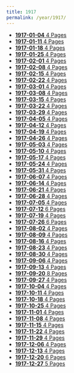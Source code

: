 ```yaml
---
title: 1917
permalink: /year/1917/
---
```


<ul class="taxonomy__index">
<li><a href="/issues/hydro-review-1917-01-04"><strong>1917-01-04</strong> <span class="taxonomy__count">4 Pages</span></a></li>
<li><a href="/issues/hydro-review-1917-01-11"><strong>1917-01-11</strong> <span class="taxonomy__count">4 Pages</span></a></li>
<li><a href="/issues/hydro-review-1917-01-18"><strong>1917-01-18</strong> <span class="taxonomy__count">4 Pages</span></a></li>
<li><a href="/issues/hydro-review-1917-01-25"><strong>1917-01-25</strong> <span class="taxonomy__count">4 Pages</span></a></li>
<li><a href="/issues/hydro-review-1917-02-01"><strong>1917-02-01</strong> <span class="taxonomy__count">4 Pages</span></a></li>
<li><a href="/issues/hydro-review-1917-02-08"><strong>1917-02-08</strong> <span class="taxonomy__count">4 Pages</span></a></li>
<li><a href="/issues/hydro-review-1917-02-15"><strong>1917-02-15</strong> <span class="taxonomy__count">4 Pages</span></a></li>
<li><a href="/issues/hydro-review-1917-02-22"><strong>1917-02-22</strong> <span class="taxonomy__count">4 Pages</span></a></li>
<li><a href="/issues/hydro-review-1917-03-01"><strong>1917-03-01</strong> <span class="taxonomy__count">4 Pages</span></a></li>
<li><a href="/issues/hydro-review-1917-03-08"><strong>1917-03-08</strong> <span class="taxonomy__count">4 Pages</span></a></li>
<li><a href="/issues/hydro-review-1917-03-15"><strong>1917-03-15</strong> <span class="taxonomy__count">4 Pages</span></a></li>
<li><a href="/issues/hydro-review-1917-03-22"><strong>1917-03-22</strong> <span class="taxonomy__count">4 Pages</span></a></li>
<li><a href="/issues/hydro-review-1917-03-29"><strong>1917-03-29</strong> <span class="taxonomy__count">4 Pages</span></a></li>
<li><a href="/issues/hydro-review-1917-04-05"><strong>1917-04-05</strong> <span class="taxonomy__count">4 Pages</span></a></li>
<li><a href="/issues/hydro-review-1917-04-12"><strong>1917-04-12</strong> <span class="taxonomy__count">4 Pages</span></a></li>
<li><a href="/issues/hydro-review-1917-04-19"><strong>1917-04-19</strong> <span class="taxonomy__count">4 Pages</span></a></li>
<li><a href="/issues/hydro-review-1917-04-26"><strong>1917-04-26</strong> <span class="taxonomy__count">4 Pages</span></a></li>
<li><a href="/issues/hydro-review-1917-05-03"><strong>1917-05-03</strong> <span class="taxonomy__count">4 Pages</span></a></li>
<li><a href="/issues/hydro-review-1917-05-10"><strong>1917-05-10</strong> <span class="taxonomy__count">4 Pages</span></a></li>
<li><a href="/issues/hydro-review-1917-05-17"><strong>1917-05-17</strong> <span class="taxonomy__count">4 Pages</span></a></li>
<li><a href="/issues/hydro-review-1917-05-24"><strong>1917-05-24</strong> <span class="taxonomy__count">4 Pages</span></a></li>
<li><a href="/issues/hydro-review-1917-05-31"><strong>1917-05-31</strong> <span class="taxonomy__count">4 Pages</span></a></li>
<li><a href="/issues/hydro-review-1917-06-07"><strong>1917-06-07</strong> <span class="taxonomy__count">4 Pages</span></a></li>
<li><a href="/issues/hydro-review-1917-06-14"><strong>1917-06-14</strong> <span class="taxonomy__count">4 Pages</span></a></li>
<li><a href="/issues/hydro-review-1917-06-21"><strong>1917-06-21</strong> <span class="taxonomy__count">4 Pages</span></a></li>
<li><a href="/issues/hydro-review-1917-06-28"><strong>1917-06-28</strong> <span class="taxonomy__count">4 Pages</span></a></li>
<li><a href="/issues/hydro-review-1917-07-05"><strong>1917-07-05</strong> <span class="taxonomy__count">4 Pages</span></a></li>
<li><a href="/issues/hydro-review-1917-07-12"><strong>1917-07-12</strong> <span class="taxonomy__count">6 Pages</span></a></li>
<li><a href="/issues/hydro-review-1917-07-19"><strong>1917-07-19</strong> <span class="taxonomy__count">4 Pages</span></a></li>
<li><a href="/issues/hydro-review-1917-07-26"><strong>1917-07-26</strong> <span class="taxonomy__count">6 Pages</span></a></li>
<li><a href="/issues/hydro-review-1917-08-02"><strong>1917-08-02</strong> <span class="taxonomy__count">4 Pages</span></a></li>
<li><a href="/issues/hydro-review-1917-08-09"><strong>1917-08-09</strong> <span class="taxonomy__count">4 Pages</span></a></li>
<li><a href="/issues/hydro-review-1917-08-16"><strong>1917-08-16</strong> <span class="taxonomy__count">4 Pages</span></a></li>
<li><a href="/issues/hydro-review-1917-08-23"><strong>1917-08-23</strong> <span class="taxonomy__count">4 Pages</span></a></li>
<li><a href="/issues/hydro-review-1917-08-30"><strong>1917-08-30</strong> <span class="taxonomy__count">4 Pages</span></a></li>
<li><a href="/issues/hydro-review-1917-09-06"><strong>1917-09-06</strong> <span class="taxonomy__count">4 Pages</span></a></li>
<li><a href="/issues/hydro-review-1917-09-13"><strong>1917-09-13</strong> <span class="taxonomy__count">4 Pages</span></a></li>
<li><a href="/issues/hydro-review-1917-09-20"><strong>1917-09-20</strong> <span class="taxonomy__count">8 Pages</span></a></li>
<li><a href="/issues/hydro-review-1917-09-27"><strong>1917-09-27</strong> <span class="taxonomy__count">4 Pages</span></a></li>
<li><a href="/issues/hydro-review-1917-10-04"><strong>1917-10-04</strong> <span class="taxonomy__count">4 Pages</span></a></li>
<li><a href="/issues/hydro-review-1917-10-11"><strong>1917-10-11</strong> <span class="taxonomy__count">4 Pages</span></a></li>
<li><a href="/issues/hydro-review-1917-10-18"><strong>1917-10-18</strong> <span class="taxonomy__count">4 Pages</span></a></li>
<li><a href="/issues/hydro-review-1917-10-25"><strong>1917-10-25</strong> <span class="taxonomy__count">4 Pages</span></a></li>
<li><a href="/issues/hydro-review-1917-11-01"><strong>1917-11-01</strong> <span class="taxonomy__count">4 Pages</span></a></li>
<li><a href="/issues/hydro-review-1917-11-08"><strong>1917-11-08</strong> <span class="taxonomy__count">4 Pages</span></a></li>
<li><a href="/issues/hydro-review-1917-11-15"><strong>1917-11-15</strong> <span class="taxonomy__count">4 Pages</span></a></li>
<li><a href="/issues/hydro-review-1917-11-22"><strong>1917-11-22</strong> <span class="taxonomy__count">4 Pages</span></a></li>
<li><a href="/issues/hydro-review-1917-11-29"><strong>1917-11-29</strong> <span class="taxonomy__count">4 Pages</span></a></li>
<li><a href="/issues/hydro-review-1917-12-06"><strong>1917-12-06</strong> <span class="taxonomy__count">4 Pages</span></a></li>
<li><a href="/issues/hydro-review-1917-12-13"><strong>1917-12-13</strong> <span class="taxonomy__count">4 Pages</span></a></li>
<li><a href="/issues/hydro-review-1917-12-20"><strong>1917-12-20</strong> <span class="taxonomy__count">6 Pages</span></a></li>
<li><a href="/issues/hydro-review-1917-12-27"><strong>1917-12-27</strong> <span class="taxonomy__count">5 Pages</span></a></li>
</ul>
